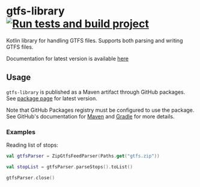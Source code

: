 # gtfs-library [![Run tests and build project](https://github.com/mjaakko/gtfs-library/actions/workflows/build.yml/badge.svg)](https://github.com/mjaakko/gtfs-library/actions/workflows/build.yml)
Kotlin library for handling GTFS files. Supports both parsing and writing GTFS files.

Documentation for latest version is available [here](https://gtfslibrary.malkki.xyz/)

## Usage

`gtfs-library` is published as a Maven artifact through GitHub packages. See [package page](https://github.com/mjaakko/gtfs-library/packages/1537290) for latest version.

Note that GitHub Packages registry must be configured to use the package. See GitHub's documentation for [Maven](https://docs.github.com/en/packages/working-with-a-github-packages-registry/working-with-the-apache-maven-registry) and [Gradle](https://docs.github.com/en/packages/working-with-a-github-packages-registry/working-with-the-gradle-registry) for more details.

### Examples

Reading list of stops:
```kotlin
val gtfsParser = ZipGtfsFeedParser(Paths.get("gtfs.zip"))

val stopList = gtfsParser.parseStops().toList()

gtfsParser.close()
```